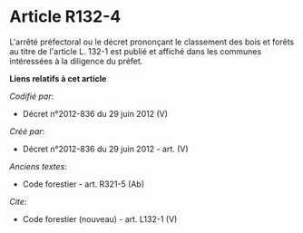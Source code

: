 # Article R132-4

L'arrêté préfectoral ou le décret prononçant le classement des bois et forêts au titre de l'article L. 132-1 est publié et
affiché dans les communes intéressées à la diligence du préfet.

**Liens relatifs à cet article**

_Codifié par_:

  - Décret n°2012-836 du 29 juin 2012 (V)

_Créé par_:

  - Décret n°2012-836 du 29 juin 2012 - art. (V)

_Anciens textes_:

  - Code forestier - art. R321-5 (Ab)

_Cite_:

  - Code forestier (nouveau) - art. L132-1 (V)
